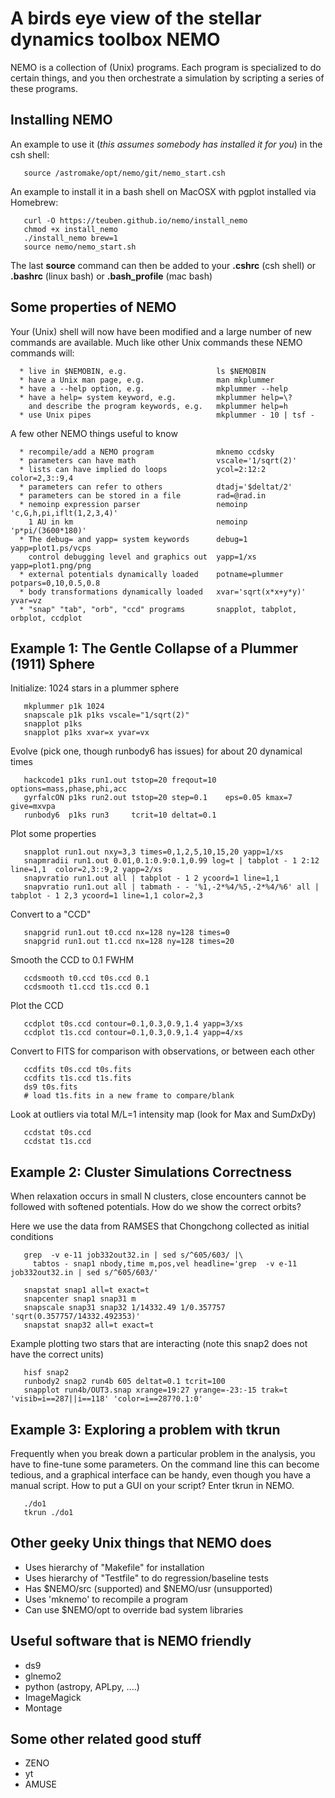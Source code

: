 # A birds eye view of the stellar dynamics toolbox NEMO

NEMO is a collection of (Unix) programs. Each program is specialized
to do certain things, and you then orchestrate a simulation by scripting a
series of these programs.

## Installing NEMO

An example to use it (*this assumes somebody has installed it for you*) in
the csh shell:

       source /astromake/opt/nemo/git/nemo_start.csh

An example to install it in a bash shell on MacOSX with pgplot
installed via Homebrew:

       curl -O https://teuben.github.io/nemo/install_nemo
       chmod +x install_nemo
       ./install_nemo brew=1
       source nemo/nemo_start.sh

The last **source** command can then be added to your **.cshrc** (csh shell) or
**.bashrc** (linux bash) or **.bash_profile** (mac bash)

## Some properties of NEMO

Your (Unix) shell will now have been modified and a large number
of new commands are available. Much like other Unix commands
these NEMO commands will:
    

      * live in $NEMOBIN, e.g.                    ls $NEMOBIN
      * have a Unix man page, e.g.                man mkplummer
      * have a --help option, e.g.                mkplummer --help
      * have a help= system keyword, e.g.         mkplummer help=\?
        and describe the program keywords, e.g.   mkplummer help=h
      * use Unix pipes                            mkplummer - 10 | tsf -

A few other NEMO things useful to know

      * recompile/add a NEMO program              mknemo ccdsky
      * parameters can have math                  vscale='1/sqrt(2)'
      * lists can have implied do loops           ycol=2:12:2  color=2,3::9,4
      * parameters can refer to others            dtadj='$deltat/2'
      * parameters can be stored in a file        rad=@rad.in
      * nemoinp expression parser                 nemoinp 'c,G,h,pi,iflt(1,2,3,4)'
        1 AU in km                                nemoinp 'p*pi/(3600*180)'
      * The debug= and yapp= system keywords      debug=1   yapp=plot1.ps/vcps
        control debugging level and graphics out  yapp=1/xs yapp=plot1.png/png
      * external potentials dynamically loaded    potname=plummer potpars=0,10,0.5,0.8
      * body transformations dynamically loaded   xvar='sqrt(x*x+y*y)' yvar=vz
      * "snap" "tab", "orb", "ccd" programs       snapplot, tabplot, orbplot, ccdplot
	
## Example 1: The Gentle Collapse of a Plummer (1911) Sphere


Initialize: 1024 stars in a plummer sphere

       mkplummer p1k 1024
       snapscale p1k p1ks vscale="1/sqrt(2)"
       snapplot p1ks
       snapplot p1ks xvar=x yvar=vx

Evolve (pick one, though runbody6 has issues) for about 20 dynamical times

       hackcode1 p1ks run1.out tstop=20 freqout=10 options=mass,phase,phi,acc
       gyrfalcON p1ks run2.out tstop=20 step=0.1    eps=0.05 kmax=7 give=mxvpa
       runbody6  p1ks run3     tcrit=10 deltat=0.1

Plot some properties

       snapplot run1.out nxy=3,3 times=0,1,2,5,10,15,20 yapp=1/xs
       snapmradii run1.out 0.01,0.1:0.9:0.1,0.99 log=t | tabplot - 1 2:12 line=1,1  color=2,3::9,2 yapp=2/xs
       snapvratio run1.out all | tabplot - 1 2 ycoord=1 line=1,1
       snapvratio run1.out all | tabmath - - '%1,-2*%4/%5,-2*%4/%6' all | tabplot - 1 2,3 ycoord=1 line=1,1 color=2,3

Convert to a "CCD"

       snapgrid run1.out t0.ccd nx=128 ny=128 times=0
       snapgrid run1.out t1.ccd nx=128 ny=128 times=20

Smooth the CCD to 0.1 FWHM 

       ccdsmooth t0.ccd t0s.ccd 0.1
       ccdsmooth t1.ccd t1s.ccd 0.1

Plot the CCD

       ccdplot t0s.ccd contour=0.1,0.3,0.9,1.4 yapp=3/xs
       ccdplot t1s.ccd contour=0.1,0.3,0.9,1.4 yapp=4/xs

Convert to FITS for comparison with observations, or between each other

       ccdfits t0s.ccd t0s.fits
       ccdfits t1s.ccd t1s.fits
       ds9 t0s.fits
       # load t1s.fits in a new frame to compare/blank

Look at outliers via total M/L=1 intensity map (look for Max and Sum*Dx*Dy)

       ccdstat t0s.ccd
       ccdstat t1s.ccd

## Example 2: Cluster Simulations Correctness

When relaxation occurs in small N clusters,
close encounters cannot be followed with softened potentials.
How do we show the correct orbits?

Here we use the data from RAMSES that Chongchong collected as initial conditions
         
       grep  -v e-11 job332out32.in | sed s/^605/603/ |\
	     tabtos - snap1 nbody,time m,pos,vel headline='grep  -v e-11 job332out32.in | sed s/^605/603/'

       snapstat snap1 all=t exact=t
       snapcenter snap1 snap31 m
       snapscale snap31 snap32 1/14332.49 1/0.357757 'sqrt(0.357757/14332.492353)'
       snapstat snap32 all=t exact=t

Example plotting two stars that are interacting  (note this snap2 does not have the correct units)

       hisf snap2
       runbody2 snap2 run4b 605 deltat=0.1 tcrit=100 
       snapplot run4b/OUT3.snap xrange=19:27 yrange=-23:-15 trak=t 'visib=i==287||i==118' 'color=i==287?0.1:0'
       

## Example 3: Exploring a problem with tkrun

Frequently when you break down a particular problem in the analysis,
you have to fine-tune some parameters. On the command line this
can become tedious, and a graphical interface can be handy, even
though you have a manual script. How to put a GUI on your script?
Enter tkrun in NEMO.

       ./do1
       tkrun ./do1

## Other geeky Unix things that NEMO does

   * Uses hierarchy of "Makefile" for installation
   * Uses hierarchy of "Testfile" to do regression/baseline tests
   * Has $NEMO/src (supported) and $NEMO/usr (unsupported)
   * Uses 'mknemo' to recompile a program
   * Can use $NEMO/opt to override bad system libraries

## Useful software that is NEMO friendly

   * ds9
   * glnemo2
   * python  (astropy, APLpy, ....)
   * ImageMagick
   * Montage

## Some other related good stuff

   * ZENO
   * yt
   * AMUSE
   
